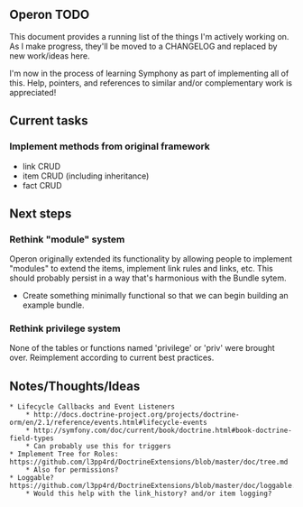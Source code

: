 ## Operon TODO
This document provides a running list of the things I'm actively working on.  As I make progress, they'll be moved to a CHANGELOG and replaced by new work/ideas here.  

I'm now in the process of learning Symphony as part of implementing all of this.  Help, pointers, and references to similar and/or complementary work is appreciated!

## Current tasks
### Implement methods from original framework
* link CRUD
* item CRUD (including inheritance)
* fact CRUD

## Next steps

### Rethink "module" system
Operon originally extended its functionality by allowing people to implement "modules" to extend the items, implement link rules and links, etc.  This should probably persist in a way that's harmonious with the Bundle sytem.
* Create something minimally functional so that we can begin building an example bundle.

### Rethink privilege system
None of the tables or functions named 'privilege' or 'priv' were brought over.  Reimplement according to current best practices.
	
## Notes/Thoughts/Ideas

	* Lifecycle Callbacks and Event Listeners
		* http://docs.doctrine-project.org/projects/doctrine-orm/en/2.1/reference/events.html#lifecycle-events
		* http://symfony.com/doc/current/book/doctrine.html#book-doctrine-field-types
		* Can probably use this for triggers 
	* Implement Tree for Roles:  https://github.com/l3pp4rd/DoctrineExtensions/blob/master/doc/tree.md
		* Also for permissions?
	* Loggable? https://github.com/l3pp4rd/DoctrineExtensions/blob/master/doc/loggable.md
		* Would this help with the link_history? and/or item logging?